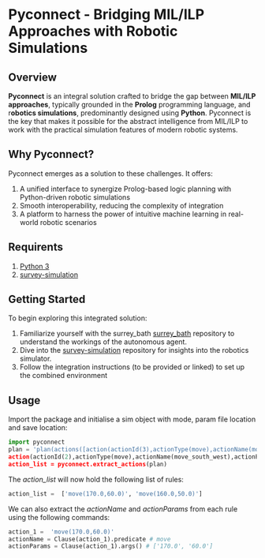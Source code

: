 # Pyconnect - Bridging MIL/ILP Approaches with Robotic Simulations

## Overview

**Pyconnect** is an integral solution crafted to bridge the gap between **MIL/ILP approaches**, typically grounded in the **Prolog** programming language, and r**obotics simulations**, predominantly designed using **Python**. Pyconnect is the key that makes it possible for the abstract intelligence from MIL/ILP to work with the practical simulation features of modern robotic systems.



## Why Pyconnect?

Pyconnect emerges as a solution to these challenges. It offers:

1. A unified interface to synergize Prolog-based logic planning with Python-driven robotic simulations
2. Smooth interoperability, reducing the complexity of integration
3. A platform to harness the power of intuitive machine learning in real-world robotic scenarios

## Requirents

1. [Python 3](https://www.python.org/download/releases/3.0/)
2. [survey-simulation](https://github.com/aoat20/survey-simulation)

## Getting Started
To begin exploring this integrated solution:

1. Familiarize yourself with the surrey_bath [surrey_bath](https://github.com/stassa/surrey_bath) repository to understand the workings of the autonomous agent.
2. Dive into the [survey-simulation](https://github.com/aoat20/survey-simulation) repository for insights into the robotics simulator.
3. Follow the integration instructions (to be provided or linked) to set up the combined environment


## Usage
Import the package and initialise a sim object with mode, param file location and save location:
```python 
import pyconnect
plan = 'plan(actions([action(actionId(3),actionType(move),actionName(move_south_west),actionParams([x(160.0),y(50.0)])),
action(actionId(2),actionType(move),actionName(move_south_west),actionParams([x(170.0),y(60.0)]))]),count(2))'
action_list = pyconnect.extract_actions(plan) 
```

The _action_list_ will now hold the following list of rules:

```python 
action_list =  ['move(170.0,60.0)', 'move(160.0,50.0)']
```

We can also extract the _actionName_ and _actionParams_ from each rule using the following commands:

```python 
action_1 =  'move(170.0,60.0)'
actionName = Clause(action_1).predicate # move
actionParams = Clause(action_1).args() # ['170.0', '60.0']
```


